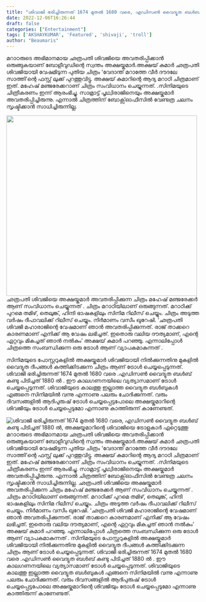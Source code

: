 ```yaml
---
title: "ശിവാജി ഭരിച്ചിരുന്നത് 1674 മുതൽ 1680 വരെ, എഡിസൺ വൈദ്യുത ബൾബ് കണ്ടു പിടിച്ചത് 1880 ൽ, അക്ഷയ്കുമാറിന്റെ ശിവാജിയെ ട്രോളുകാർ ഏറ്റെടുത്തു"
date: 2022-12-06T16:26:44
draft: false
categories: ["Entertainment"]
tags: ['AKSHAYKUMAR', 'Featured', 'shivaji', 'troll']
author: "Beaumaris"
---
```


മറാഠരുടെ അഭിമാനമായ ഛത്രപതി ശിവജിയെ അവതരിപ്പിക്കാൻ ഒരുങ്ങുകയാണ് ബോളീവുഡിന്റെ സ്വന്തം അക്ഷയ്കുമാർ.അക്ഷയ് കുമാര്‍ ഛത്രപതി ശിവജിയായി വേഷമിടുന്ന പുതിയ ചിത്രം ‘വേദാന്ത് മറാത്തേ വീര്‍ ദൗദലേ സാത്തി’ന്റെ ഫസ്റ്റ് ലുക്ക് പുറത്തുവിട്ടു. അക്ഷയ് കുമാറിന്റെ ആദ്യ മറാഠി ചിത്രമാണ് ഇത്. മഹേഷ് മഞ്ജരേക്കറാണ് ചിത്രം സംവിധാനം ചെയ്യുന്നത്. .സിനിമയുടെ ചിത്രീകരണം ഇന്ന് ആരംഭിച്ചു. സാമ്രാട്ട് പൃഥ്വിരാജിനെയും അക്ഷയ്കുമാർ അവതരിപ്പിച്ചിരുന്നു. എന്നാൽ ചിത്രത്തിന് ബോക്സ്ഓഫീസിൽ വേണ്ടത്ര ചലനം സൃഷ്ടിക്കാൻ സാധിച്ചിരുന്നില്ല.

<img class="size-full wp-image-365459 aligncenter" src="https://cdn.boolokam.com/articles/2022/12/fffffff.webp" alt="" width="497" height="470" />ഛത്രപതി ശിവജിയെ അക്ഷയ്കുമാർ അവതരിപ്പിക്കുന്ന ചിത്രം മഹേഷ് മഞ്ജരേക്കര്‍ ആണ് സംവിധാനം ചെയ്യുന്നത് . ചിത്രം മറാഠിയിലാണ് ഒരുങ്ങുന്നത്. മറാഠിക്ക് പുറമെ തമിഴ്, തെലുങ്ക്, ഹിന്ദി ഭാഷകളിലും സിനിമ റിലീസ് ചെയ്യും. ചിത്രം അടുത്ത വർഷം ദീപാവലിക്ക് റിലീസ് ചെയ്യും. നിർമാണം വസീം ഖുറേഷി. ‘ഛത്രപതി ശിവജി മഹാരാജിന്റെ വേഷമാണ് ഞാന്‍ അവതരിപ്പിക്കുന്നത്. രാജ് താക്കറെ കാരണമാണ് എനിക്ക് ആ വേഷം ലഭിച്ചത്. ഇതൊരു വലിയ ദൗത്യമാണ്, എന്റെ ഏറ്റവും മികച്ചത് ഞാന്‍ നല്‍കും’ അക്ഷയ് കുമാര്‍ പറഞ്ഞു. എന്നാലിപ്പോൾ ചിത്രത്തെ സംബന്ധിക്കുന്ന ഒരു ട്രോൾ ആണ് വ്യാപകമാകുന്നത് .

സിനിമയുടെ പോസ്റ്ററുകളിൽ അക്ഷയ്കുമാർ ശിവജിയായി നിൽക്കുന്നതിനു മുകളിൽ വൈദ്യുത ദീപങ്ങൾ കത്തിക്കിടക്കുന്ന ചിത്രം ആണ് ട്രോൾ ചെയ്യപ്പെടുന്നത്. ശിവാജി ഭരിച്ചിരുന്നത് 1674 മുതൽ 1680 വരെ .എഡിസൺ വൈദ്യുത ബൾബ് കണ്ടു പിടിച്ചത് 1880 ൽ . ഈ കാലഗണനയിലെ വ്യത്യാസമാണ് ട്രോൾ ചെയ്യപ്പെടുന്നത്. ശിവാജിയുടെ കാലത്തു ഇല്ലാത്ത വൈദ്യുത ബൾബുകൾ എങ്ങനെ സിനിമയിൽ വന്നു എന്നാണു പലരും ചോദിക്കുന്നത്. വരും ദിവസങ്ങളിൽ ആദിപുരുഷ് ട്രോൾ ചെയ്യപ്പെട്ടപോലെ അക്ഷയ്കുമാറിന്റെ ശിവജിയും ട്രോൾ ചെയ്യപ്പെടുമോ എന്നാണു കാത്തിരുന്ന് കാണേണ്ടത്.


![ശിവാജി ഭരിച്ചിരുന്നത് 1674 മുതൽ 1680 വരെ, എഡിസൺ വൈദ്യുത ബൾബ് കണ്ടു പിടിച്ചത് 1880 ൽ, അക്ഷയ്കുമാറിന്റെ ശിവാജിയെ ട്രോളുകാർ ഏറ്റെടുത്തു](https://cdn.boolokam.com/articles/2022/12/fffffff.webp)മറാഠരുടെ അഭിമാനമായ ഛത്രപതി ശിവജിയെ അവതരിപ്പിക്കാൻ ഒരുങ്ങുകയാണ് ബോളീവുഡിന്റെ സ്വന്തം അക്ഷയ്കുമാർ.അക്ഷയ് കുമാര്‍ ഛത്രപതി ശിവജിയായി വേഷമിടുന്ന പുതിയ ചിത്രം ‘വേദാന്ത് മറാത്തേ വീര്‍ ദൗദലേ സാത്തി’ന്റെ ഫസ്റ്റ് ലുക്ക് പുറത്തുവിട്ടു. അക്ഷയ് കുമാറിന്റെ ആദ്യ മറാഠി ചിത്രമാണ് ഇത്. മഹേഷ് മഞ്ജരേക്കറാണ് ചിത്രം സംവിധാനം ചെയ്യുന്നത്. .സിനിമയുടെ ചിത്രീകരണം ഇന്ന് ആരംഭിച്ചു. സാമ്രാട്ട് പൃഥ്വിരാജിനെയും അക്ഷയ്കുമാർ അവതരിപ്പിച്ചിരുന്നു. എന്നാൽ ചിത്രത്തിന് ബോക്സ്ഓഫീസിൽ വേണ്ടത്ര ചലനം സൃഷ്ടിക്കാൻ സാധിച്ചിരുന്നില്ല. ഛത്രപതി ശിവജിയെ അക്ഷയ്കുമാർ അവതരിപ്പിക്കുന്ന ചിത്രം മഹേഷ് മഞ്ജരേക്കര്‍ ആണ് സംവിധാനം ചെയ്യുന്നത് . ചിത്രം മറാഠിയിലാണ് ഒരുങ്ങുന്നത്. മറാഠിക്ക് പുറമെ തമിഴ്, തെലുങ്ക്, ഹിന്ദി ഭാഷകളിലും സിനിമ റിലീസ് ചെയ്യും. ചിത്രം അടുത്ത വർഷം ദീപാവലിക്ക് റിലീസ് ചെയ്യും. നിർമാണം വസീം ഖുറേഷി. ‘ഛത്രപതി ശിവജി മഹാരാജിന്റെ വേഷമാണ് ഞാന്‍ അവതരിപ്പിക്കുന്നത്. രാജ് താക്കറെ കാരണമാണ് എനിക്ക് ആ വേഷം ലഭിച്ചത്. ഇതൊരു വലിയ ദൗത്യമാണ്, എന്റെ ഏറ്റവും മികച്ചത് ഞാന്‍ നല്‍കും’ അക്ഷയ് കുമാര്‍ പറഞ്ഞു. എന്നാലിപ്പോൾ ചിത്രത്തെ സംബന്ധിക്കുന്ന ഒരു ട്രോൾ ആണ് വ്യാപകമാകുന്നത് . സിനിമയുടെ പോസ്റ്ററുകളിൽ അക്ഷയ്കുമാർ ശിവജിയായി നിൽക്കുന്നതിനു മുകളിൽ വൈദ്യുത ദീപങ്ങൾ കത്തിക്കിടക്കുന്ന ചിത്രം ആണ് ട്രോൾ ചെയ്യപ്പെടുന്നത്. ശിവാജി ഭരിച്ചിരുന്നത് 1674 മുതൽ 1680 വരെ .എഡിസൺ വൈദ്യുത ബൾബ് കണ്ടു പിടിച്ചത് 1880 ൽ . ഈ കാലഗണനയിലെ വ്യത്യാസമാണ് ട്രോൾ ചെയ്യപ്പെടുന്നത്. ശിവാജിയുടെ കാലത്തു ഇല്ലാത്ത വൈദ്യുത ബൾബുകൾ എങ്ങനെ സിനിമയിൽ വന്നു എന്നാണു പലരും ചോദിക്കുന്നത്. വരും ദിവസങ്ങളിൽ ആദിപുരുഷ് ട്രോൾ ചെയ്യപ്പെട്ടപോലെ അക്ഷയ്കുമാറിന്റെ ശിവജിയും ട്രോൾ ചെയ്യപ്പെടുമോ എന്നാണു കാത്തിരുന്ന് കാണേണ്ടത്.
